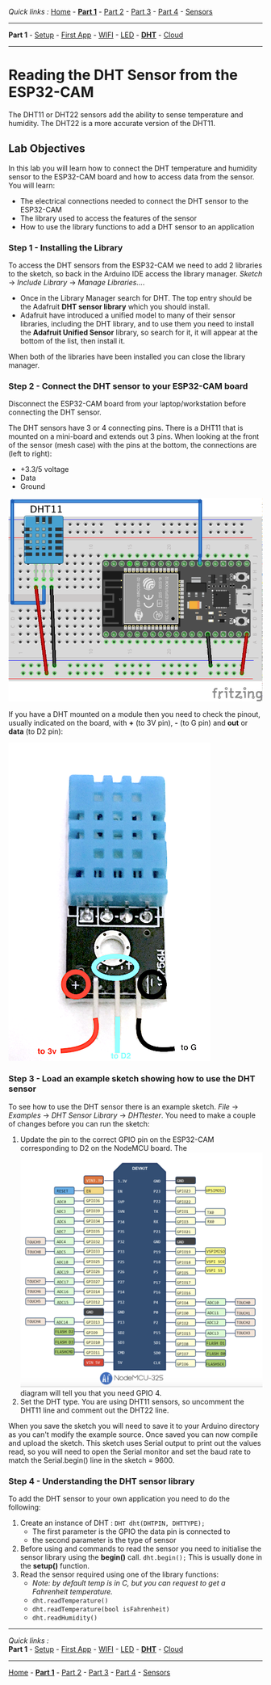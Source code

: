 *Quick links :*
[Home](/README.md) - [**Part 1**](../part1/README.md) - [Part 2](../part2/README.md) - [Part 3](../part3/README.md) - [Part 4](../part4/README.md) - [Sensors](/en/sensors/README.md)
***
**Part 1** - [Setup](PREREQ.md) - [First App](FIRSTAPP.md) - [WIFI](WIFI.md) - [LED](LED.md) - [**DHT**](DHT.md) - [Cloud](IOTCLOUD.md)
***

# Reading the DHT Sensor from the ESP32-CAM

The DHT11 or DHT22 sensors add the ability to sense temperature and humidity.  The DHT22 is a more accurate version of the DHT11.

## Lab Objectives

In this lab you will learn how to connect the DHT temperature and humidity sensor to the ESP32-CAM board and how to access data from the sensor.  You will learn:

- The electrical connections needed to connect the DHT sensor to the ESP32-CAM
- The library used to access the features of the sensor
- How to use the library functions to add a DHT sensor to an application

### Step 1 - Installing the Library

To access the DHT sensors from the ESP32-CAM we need to add 2 libraries to the sketch, so back in the Arduino IDE access the library manager.  *Sketch* -> *Include Library* -> *Manage Libraries...*.  

- Once in the Library Manager search for DHT.  The top entry should be the Adafruit **DHT sensor library** which you should install.
- Adafruit have introduced a unified model to many of their sensor libraries, including the DHT library, and to use them you need to install the **Adafruit Unified Sensor** library, so search for it, it will appear at the bottom of the list, then install it.

When both of the libraries have been installed you can close the library manager.

### Step 2 - Connect the DHT sensor to your ESP32-CAM board

Disconnect the ESP32-CAM board from your laptop/workstation before connecting the DHT sensor.

The DHT sensors have 3 or 4 connecting pins.  There is a DHT11 that is mounted on a mini-board and extends out 3 pins.  When looking at the front of the sensor (mesh case) with the pins at the bottom, the connections are (left to right):

- +3.3/5 voltage
- Data
- Ground

![ModeMCU DHT Wiring](../images/ESP32-CAM+DHT11.png)

If you have a DHT mounted on a module then you need to check the pinout, usually indicated on the board, with **+** (to 3V pin), **-** (to G pin) and **out** or **data** (to D2 pin):

![DHT module](../images/DHTmodule.png)

### Step 3 - Load an example sketch showing how to use the DHT sensor

To see how to use the DHT sensor there is an example sketch.  *File* -> *Examples* -> *DHT Sensor Library* -> *DHTtester*.  You need to make a couple of changes before you can run the sketch:

1. Update the pin to the correct GPIO pin on the ESP32-CAM corresponding to D2 on the NodeMCU board.  The ![pinout](../images/esp32layout.png) diagram will tell you that you need GPIO 4.
2. Set the DHT type.  You are using DHT11 sensors, so uncomment the DHT11 line and comment out the DHT22 line.

When you save the sketch you will need to save it to your Arduino directory as you can't modify the example source.  Once saved you can now compile and upload the sketch.  This sketch uses Serial output to print out the values read, so you will need to open the Serial monitor and set the baud rate to match the Serial.begin() line in the sketch = 9600.

### Step 4 - Understanding the DHT sensor library

To add the DHT sensor to your own application you need to do the following:

1. Create an instance of DHT : `DHT dht(DHTPIN, DHTTYPE);`
    - The first parameter is the GPIO the data pin is connected to
    - the second parameter is the type of sensor
2. Before using and commands to read the sensor you need to initialise the sensor library using the **begin()** call.  `dht.begin();`  This is usually done in the **setup()** function.
3. Read the sensor required using one of the library functions:
    - *Note: by default temp is in C, but you can request to get a Fahrenheit temperature.*
    - `dht.readTemperature()`
    - `dht.readTemperature(bool isFahrenheit)`
    - `dht.readHumidity()`

***
*Quick links :*  
**Part 1** - [Setup](PREREQ.md) - [First App](FIRSTAPP.md) - [WIFI](WIFI.md) - [LED](LED.md) - [**DHT**](DHT.md) - [Cloud](IOTCLOUD.md)
***
[Home](/README.md) - [**Part 1**](../part1/README.md) - [Part 2](../part2/README.md) - [Part 3](../part3/README.md) - [Part 4](../part4/README.md) - [Sensors](/en/sensors/README.md)
